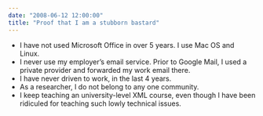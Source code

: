 ```yaml
---
date: "2008-06-12 12:00:00"
title: "Proof that I am a stubborn bastard"
---
```




- I have not used Microsoft Office in over 5 years. I use Mac OS and Linux.
- I never use my employer&rsquo;s email service. Prior to Google Mail, I used a private provider and forwarded my work email there.
- I have never driven to work, in the last 4 years.
- As a researcher, I do not belong to any one community.
- I keep teaching an university-level XML course, even though I have been ridiculed for teaching such lowly technical issues.


